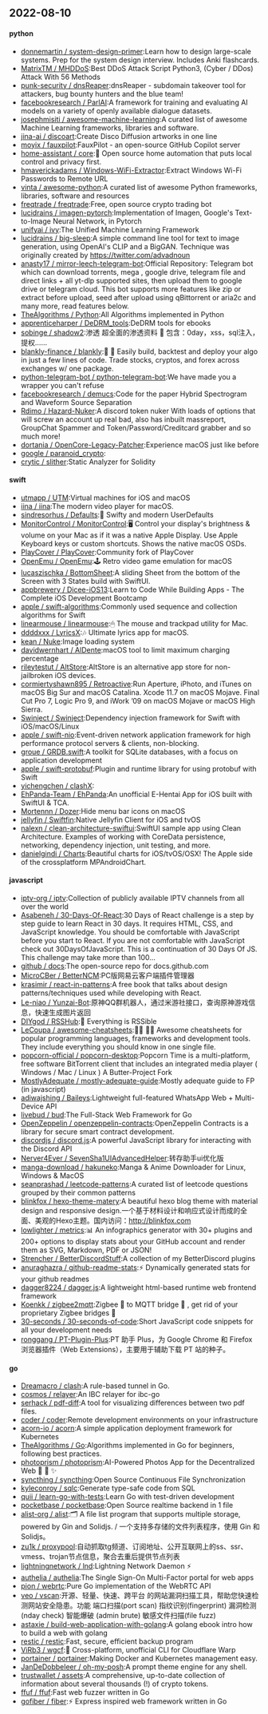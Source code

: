 ## 2022-08-10

#### python
* [donnemartin / system-design-primer](https://github.com/donnemartin/system-design-primer):Learn how to design large-scale systems. Prep for the system design interview. Includes Anki flashcards.
* [MatrixTM / MHDDoS](https://github.com/MatrixTM/MHDDoS):Best DDoS Attack Script Python3, (Cyber / DDos) Attack With 56 Methods
* [punk-security / dnsReaper](https://github.com/punk-security/dnsReaper):dnsReaper - subdomain takeover tool for attackers, bug bounty hunters and the blue team!
* [facebookresearch / ParlAI](https://github.com/facebookresearch/ParlAI):A framework for training and evaluating AI models on a variety of openly available dialogue datasets.
* [josephmisiti / awesome-machine-learning](https://github.com/josephmisiti/awesome-machine-learning):A curated list of awesome Machine Learning frameworks, libraries and software.
* [jina-ai / discoart](https://github.com/jina-ai/discoart):Create Disco Diffusion artworks in one line
* [moyix / fauxpilot](https://github.com/moyix/fauxpilot):FauxPilot - an open-source GitHub Copilot server
* [home-assistant / core](https://github.com/home-assistant/core):🏡
Open source home automation that puts local control and privacy first.
* [hmaverickadams / Windows-WiFi-Extractor](https://github.com/hmaverickadams/Windows-WiFi-Extractor):Extract Windows Wi-Fi Passwords to Remote URL
* [vinta / awesome-python](https://github.com/vinta/awesome-python):A curated list of awesome Python frameworks, libraries, software and resources
* [freqtrade / freqtrade](https://github.com/freqtrade/freqtrade):Free, open source crypto trading bot
* [lucidrains / imagen-pytorch](https://github.com/lucidrains/imagen-pytorch):Implementation of Imagen, Google's Text-to-Image Neural Network, in Pytorch
* [unifyai / ivy](https://github.com/unifyai/ivy):The Unified Machine Learning Framework
* [lucidrains / big-sleep](https://github.com/lucidrains/big-sleep):A simple command line tool for text to image generation, using OpenAI's CLIP and a BigGAN. Technique was originally created by https://twitter.com/advadnoun
* [anasty17 / mirror-leech-telegram-bot](https://github.com/anasty17/mirror-leech-telegram-bot):Official Repository: Telegram bot which can download torrents, mega , google drive, telegram file and direct links + all yt-dlp supported sites, then upload them to google drive or telegram cloud. This bot supports more features like zip or extract before upload, seed after upload using qBittorrent or aria2c and many more, read features below.
* [TheAlgorithms / Python](https://github.com/TheAlgorithms/Python):All Algorithms implemented in Python
* [apprenticeharper / DeDRM_tools](https://github.com/apprenticeharper/DeDRM_tools):DeDRM tools for ebooks
* [sobinge / shadow2](https://github.com/sobinge/shadow2):渗透 超全面的渗透资料
💯
包含：0day，xss，sql注入，提权……
* [blankly-finance / blankly](https://github.com/blankly-finance/blankly):🚀
💸
Easily build, backtest and deploy your algo in just a few lines of code. Trade stocks, cryptos, and forex across exchanges w/ one package.
* [python-telegram-bot / python-telegram-bot](https://github.com/python-telegram-bot/python-telegram-bot):We have made you a wrapper you can't refuse
* [facebookresearch / demucs](https://github.com/facebookresearch/demucs):Code for the paper Hybrid Spectrogram and Waveform Source Separation
* [Rdimo / Hazard-Nuker](https://github.com/Rdimo/Hazard-Nuker):A discord token nuker With loads of options that will screw an account up real bad, also has inbuilt massreport, GroupChat Spammer and Token/Password/Creditcard grabber and so much more!
* [dortania / OpenCore-Legacy-Patcher](https://github.com/dortania/OpenCore-Legacy-Patcher):Experience macOS just like before
* [google / paranoid_crypto](https://github.com/google/paranoid_crypto):
* [crytic / slither](https://github.com/crytic/slither):Static Analyzer for Solidity

#### swift
* [utmapp / UTM](https://github.com/utmapp/UTM):Virtual machines for iOS and macOS
* [iina / iina](https://github.com/iina/iina):The modern video player for macOS.
* [sindresorhus / Defaults](https://github.com/sindresorhus/Defaults):💾
Swifty and modern UserDefaults
* [MonitorControl / MonitorControl](https://github.com/MonitorControl/MonitorControl):🖥
Control your display's brightness & volume on your Mac as if it was a native Apple Display. Use Apple Keyboard keys or custom shortcuts. Shows the native macOS OSDs.
* [PlayCover / PlayCover](https://github.com/PlayCover/PlayCover):Community fork of PlayCover
* [OpenEmu / OpenEmu](https://github.com/OpenEmu/OpenEmu):🕹
Retro video game emulation for macOS
* [lucaszischka / BottomSheet](https://github.com/lucaszischka/BottomSheet):A sliding Sheet from the bottom of the Screen with 3 States build with SwiftUI.
* [appbrewery / Dicee-iOS13](https://github.com/appbrewery/Dicee-iOS13):Learn to Code While Building Apps - The Complete iOS Development Bootcamp
* [apple / swift-algorithms](https://github.com/apple/swift-algorithms):Commonly used sequence and collection algorithms for Swift
* [linearmouse / linearmouse](https://github.com/linearmouse/linearmouse):🖱
The mouse and trackpad utility for Mac.
* [ddddxxx / LyricsX](https://github.com/ddddxxx/LyricsX):🎶
Ultimate lyrics app for macOS.
* [kean / Nuke](https://github.com/kean/Nuke):Image loading system
* [davidwernhart / AlDente](https://github.com/davidwernhart/AlDente):macOS tool to limit maximum charging percentage
* [rileytestut / AltStore](https://github.com/rileytestut/AltStore):AltStore is an alternative app store for non-jailbroken iOS devices.
* [cormiertyshawn895 / Retroactive](https://github.com/cormiertyshawn895/Retroactive):Run Aperture, iPhoto, and iTunes on macOS Big Sur and macOS Catalina. Xcode 11.7 on macOS Mojave. Final Cut Pro 7, Logic Pro 9, and iWork ’09 on macOS Mojave or macOS High Sierra.
* [Swinject / Swinject](https://github.com/Swinject/Swinject):Dependency injection framework for Swift with iOS/macOS/Linux
* [apple / swift-nio](https://github.com/apple/swift-nio):Event-driven network application framework for high performance protocol servers & clients, non-blocking.
* [groue / GRDB.swift](https://github.com/groue/GRDB.swift):A toolkit for SQLite databases, with a focus on application development
* [apple / swift-protobuf](https://github.com/apple/swift-protobuf):Plugin and runtime library for using protobuf with Swift
* [yichengchen / clashX](https://github.com/yichengchen/clashX):
* [EhPanda-Team / EhPanda](https://github.com/EhPanda-Team/EhPanda):An unofficial E-Hentai App for iOS built with SwiftUI & TCA.
* [Mortennn / Dozer](https://github.com/Mortennn/Dozer):Hide menu bar icons on macOS
* [jellyfin / Swiftfin](https://github.com/jellyfin/Swiftfin):Native Jellyfin Client for iOS and tvOS
* [nalexn / clean-architecture-swiftui](https://github.com/nalexn/clean-architecture-swiftui):SwiftUI sample app using Clean Architecture. Examples of working with CoreData persistence, networking, dependency injection, unit testing, and more.
* [danielgindi / Charts](https://github.com/danielgindi/Charts):Beautiful charts for iOS/tvOS/OSX! The Apple side of the crossplatform MPAndroidChart.

#### javascript
* [iptv-org / iptv](https://github.com/iptv-org/iptv):Collection of publicly available IPTV channels from all over the world
* [Asabeneh / 30-Days-Of-React](https://github.com/Asabeneh/30-Days-Of-React):30 Days of React challenge is a step by step guide to learn React in 30 days. It requires HTML, CSS, and JavaScript knowledge. You should be comfortable with JavaScript before you start to React. If you are not comfortable with JavaScript check out 30DaysOfJavaScript. This is a continuation of 30 Days Of JS. This challenge may take more than 100…
* [github / docs](https://github.com/github/docs):The open-source repo for docs.github.com
* [MicroCBer / BetterNCM](https://github.com/MicroCBer/BetterNCM):PC版网易云客户端插件管理器
* [krasimir / react-in-patterns](https://github.com/krasimir/react-in-patterns):A free book that talks about design patterns/techniques used while developing with React.
* [Le-niao / Yunzai-Bot](https://github.com/Le-niao/Yunzai-Bot):原神QQ群机器人，通过米游社接口，查询原神游戏信息，快速生成图片返回
* [DIYgod / RSSHub](https://github.com/DIYgod/RSSHub):🍰
Everything is RSSible
* [LeCoupa / awesome-cheatsheets](https://github.com/LeCoupa/awesome-cheatsheets):👩‍💻
👨‍💻
Awesome cheatsheets for popular programming languages, frameworks and development tools. They include everything you should know in one single file.
* [popcorn-official / popcorn-desktop](https://github.com/popcorn-official/popcorn-desktop):Popcorn Time is a multi-platform, free software BitTorrent client that includes an integrated media player ( Windows / Mac / Linux ) A Butter-Project Fork
* [MostlyAdequate / mostly-adequate-guide](https://github.com/MostlyAdequate/mostly-adequate-guide):Mostly adequate guide to FP (in javascript)
* [adiwajshing / Baileys](https://github.com/adiwajshing/Baileys):Lightweight full-featured WhatsApp Web + Multi-Device API
* [livebud / bud](https://github.com/livebud/bud):The Full-Stack Web Framework for Go
* [OpenZeppelin / openzeppelin-contracts](https://github.com/OpenZeppelin/openzeppelin-contracts):OpenZeppelin Contracts is a library for secure smart contract development.
* [discordjs / discord.js](https://github.com/discordjs/discord.js):A powerful JavaScript library for interacting with the Discord API
* [Nerver4Ever / SevenSha1UIAdvancedHelper](https://github.com/Nerver4Ever/SevenSha1UIAdvancedHelper):转存助手ui优化版
* [manga-download / hakuneko](https://github.com/manga-download/hakuneko):Manga & Anime Downloader for Linux, Windows & MacOS
* [seanprashad / leetcode-patterns](https://github.com/seanprashad/leetcode-patterns):A curated list of leetcode questions grouped by their common patterns
* [blinkfox / hexo-theme-matery](https://github.com/blinkfox/hexo-theme-matery):A beautiful hexo blog theme with material design and responsive design.一个基于材料设计和响应式设计而成的全面、美观的Hexo主题。国内访问：http://blinkfox.com
* [lowlighter / metrics](https://github.com/lowlighter/metrics):📊
An infographics generator with 30+ plugins and 200+ options to display stats about your GitHub account and render them as SVG, Markdown, PDF or JSON!
* [Strencher / BetterDiscordStuff](https://github.com/Strencher/BetterDiscordStuff):A collection of my BetterDiscord plugins
* [anuraghazra / github-readme-stats](https://github.com/anuraghazra/github-readme-stats):⚡
Dynamically generated stats for your github readmes
* [dagger8224 / dagger.js](https://github.com/dagger8224/dagger.js):A lightweight html-based runtime web frontend framework
* [Koenkk / zigbee2mqtt](https://github.com/Koenkk/zigbee2mqtt):Zigbee
🐝
to MQTT bridge
🌉
, get rid of your proprietary Zigbee bridges
🔨
* [30-seconds / 30-seconds-of-code](https://github.com/30-seconds/30-seconds-of-code):Short JavaScript code snippets for all your development needs
* [ronggang / PT-Plugin-Plus](https://github.com/ronggang/PT-Plugin-Plus):PT 助手 Plus，为 Google Chrome 和 Firefox 浏览器插件（Web Extensions），主要用于辅助下载 PT 站的种子。

#### go
* [Dreamacro / clash](https://github.com/Dreamacro/clash):A rule-based tunnel in Go.
* [cosmos / relayer](https://github.com/cosmos/relayer):An IBC relayer for ibc-go
* [serhack / pdf-diff](https://github.com/serhack/pdf-diff):A tool for visualizing differences between two pdf files.
* [coder / coder](https://github.com/coder/coder):Remote development environments on your infrastructure
* [acorn-io / acorn](https://github.com/acorn-io/acorn):A simple application deployment framework for Kubernetes
* [TheAlgorithms / Go](https://github.com/TheAlgorithms/Go):Algorithms implemented in Go for beginners, following best practices.
* [photoprism / photoprism](https://github.com/photoprism/photoprism):AI-Powered Photos App for the Decentralized Web
🌈
💎
✨
* [syncthing / syncthing](https://github.com/syncthing/syncthing):Open Source Continuous File Synchronization
* [kyleconroy / sqlc](https://github.com/kyleconroy/sqlc):Generate type-safe code from SQL
* [quii / learn-go-with-tests](https://github.com/quii/learn-go-with-tests):Learn Go with test-driven development
* [pocketbase / pocketbase](https://github.com/pocketbase/pocketbase):Open Source realtime backend in 1 file
* [alist-org / alist](https://github.com/alist-org/alist):🗂️
A file list program that supports multiple storage, powered by Gin and Solidjs. / 一个支持多存储的文件列表程序，使用 Gin 和 Solidjs。
* [zu1k / proxypool](https://github.com/zu1k/proxypool):自动抓取tg频道、订阅地址、公开互联网上的ss、ssr、vmess、trojan节点信息，聚合去重后提供节点列表
* [lightningnetwork / lnd](https://github.com/lightningnetwork/lnd):Lightning Network Daemon
⚡️
* [authelia / authelia](https://github.com/authelia/authelia):The Single Sign-On Multi-Factor portal for web apps
* [pion / webrtc](https://github.com/pion/webrtc):Pure Go implementation of the WebRTC API
* [veo / vscan](https://github.com/veo/vscan):开源、轻量、快速、跨平台 的网站漏洞扫描工具，帮助您快速检测网站安全隐患。功能 端口扫描(port scan) 指纹识别(fingerprint) 漏洞检测(nday check) 智能爆破 (admin brute) 敏感文件扫描(file fuzz)
* [astaxie / build-web-application-with-golang](https://github.com/astaxie/build-web-application-with-golang):A golang ebook intro how to build a web with golang
* [restic / restic](https://github.com/restic/restic):Fast, secure, efficient backup program
* [ViRb3 / wgcf](https://github.com/ViRb3/wgcf):🚤
Cross-platform, unofficial CLI for Cloudflare Warp
* [portainer / portainer](https://github.com/portainer/portainer):Making Docker and Kubernetes management easy.
* [JanDeDobbeleer / oh-my-posh](https://github.com/JanDeDobbeleer/oh-my-posh):A prompt theme engine for any shell.
* [trustwallet / assets](https://github.com/trustwallet/assets):A comprehensive, up-to-date collection of information about several thousands (!) of crypto tokens.
* [ffuf / ffuf](https://github.com/ffuf/ffuf):Fast web fuzzer written in Go
* [gofiber / fiber](https://github.com/gofiber/fiber):⚡️
Express inspired web framework written in Go
